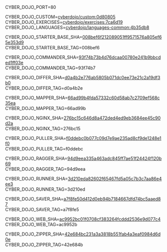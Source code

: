
CYBER_DOJO_PORT=80<br/>

CYBER_DOJO_CUSTOM=[cyberdojo/custom:0d80805](https://github.com/cyber-dojo/custom/commit/0d808054b9a4eeab7d08647b7f6306d7edf32d91)<br/>
CYBER_DOJO_EXERCISES=[cyberdojo/exercises:7ca6d19](https://github.com/cyber-dojo/exercises/commit/7ca6d19b97b37d74384d0f7fa25daf53d3fb80e4)<br/>
CYBER_DOJO_LANGUAGES=[cyberdojo/languages-common:4b35db8](https://github.com/cyber-dojo/languages/commit/4b35db82bf937cded497991469c20be43b66c1f5)<br/>

CYBER_DOJO_STARTER_BASE_SHA=[008bef6f212089051ff9571576a805ef65e353d9](https://github.com/cyber-dojo/starter-base/commit/008bef6f212089051ff9571576a805ef65e353d9)<br/>
CYBER_DOJO_STARTER_BASE_TAG=008bef6<br/>

CYBER_DOJO_COMMANDER_SHA=[93f74b73b4d76dcaa00780e241b9bbcded1ff03e](https://github.com/cyber-dojo/commander/commit/93f74b73b4d76dcaa00780e241b9bbcded1ff03e)<br/>
CYBER_DOJO_COMMANDER_TAG=93f74b7<br/>

CYBER_DOJO_DIFFER_SHA=[d0a4b2e776ab5805b071dc0ee73e21c2a19df3b0](https://github.com/cyber-dojo/differ/commit/d0a4b2e776ab5805b071dc0ee73e21c2a19df3b0)<br/>
CYBER_DOJO_DIFFER_TAG=d0a4b2e<br/>

CYBER_DOJO_MAPPER_SHA=[66ad99b4fda57332c60d58ab7c2709ef568c35ea](https://github.com/cyber-dojo/mapper/commit/66ad99b4fda57332c60d58ab7c2709ef568c35ea)<br/>
CYBER_DOJO_MAPPER_TAG=66ad99b<br/>

CYBER_DOJO_NGINX_SHA=[276bc15c646d8a472ded4ed9eb3684ee45c90d2a](https://github.com/cyber-dojo/nginx/commit/276bc15c646d8a472ded4ed9eb3684ee45c90d2a)<br/>
CYBER_DOJO_NGINX_TAG=276bc15<br/>

CYBER_DOJO_PULLER_SHA=[f0ddebc0b077c09d7e9ae235ad8cf9de1248e1f0](https://github.com/cyber-dojo/puller/commit/f0ddebc0b077c09d7e9ae235ad8cf9de1248e1f0)<br/>
CYBER_DOJO_PULLER_TAG=f0ddebc<br/>

CYBER_DOJO_RAGGER_SHA=[94d9eea335a463adc845ff7ae51f24424f120b69](https://github.com/cyber-dojo/ragger/commit/94d9eea335a463adc845ff7ae51f24424f120b69)<br/>
CYBER_DOJO_RAGGER_TAG=94d9eea<br/>

CYBER_DOJO_RUNNER_SHA=[3d210eda82602f65467fd5a05c7b3c7aa86e4ee3](https://github.com/cyber-dojo/runner/commit/3d210eda82602f65467fd5a05c7b3c7aa86e4ee3)<br/>
CYBER_DOJO_RUNNER_TAG=3d210ed<br/>

CYBER_DOJO_SAVER_SHA=[a7f8fe50d412d0eb94b7184667dfd74bc5aaed87](https://github.com/cyber-dojo/saver/commit/a7f8fe50d412d0eb94b7184667dfd74bc5aaed87)<br/>
CYBER_DOJO_SAVER_TAG=a7f8fe5<br/>

CYBER_DOJO_WEB_SHA=[ac9952bc01f0708cf383264fcddd2536e9d077c4](https://github.com/cyber-dojo/web/commit/ac9952bc01f0708cf383264fcddd2536e9d077c4)<br/>
CYBER_DOJO_WEB_TAG=ac9952b<br/>

CYBER_DOJO_ZIPPER_SHA=[42e684bc231a3a3818b551fab4a3eaf0984d6d0e](https://github.com/cyber-dojo/zipper/commit/42e684bc231a3a3818b551fab4a3eaf0984d6d0e)<br/>
CYBER_DOJO_ZIPPER_TAG=42e684b<br/>

